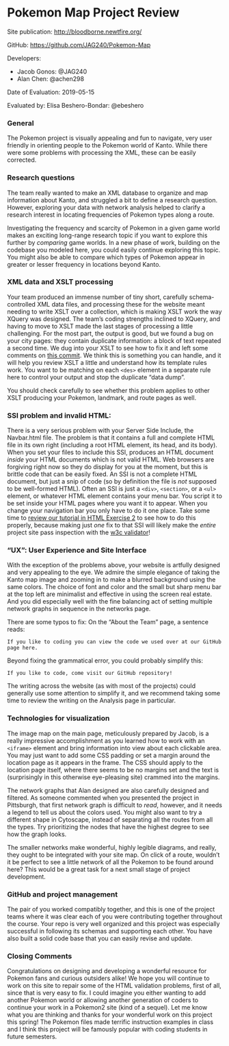 # Pokemon Map Project Review

Site publication: <http://bloodborne.newtfire.org/>

GitHub: <https://github.com/JAG240/Pokemon-Map>

Developers: 
* Jacob Gonos: @JAG240
* Alan Chen: @achen298

Date of Evaluation: 2019-05-15

Evaluated by: Elisa Beshero-Bondar: @ebeshero

### General  
The Pokemon project is visually appealing and fun to navigate, very user friendly in orienting people to the Pokemon world of Kanto. While there were some problems with processing the XML, these can be easily corrected. 

### Research questions
The team really wanted to make an XML database to organize and map information about Kanto, and struggled a bit to define a research question. However, exploring your data with network analysis helped to clarify a research interest in locating frequencies of Pokemon types along a route. 

Investigating the frequency and scarcity of Pokemon in a given game world makes an exciting long-range research topic if you want to explore this further by *comparing* game worlds. In a new phase of work, building on the codebase you modeled here, you could easily continue exploring this topic. You might also be able to compare which types of Pokemon appear in greater or lesser frequency in locations beyond Kanto. 

### XML data and XSLT processing
Your team produced an immense number of tiny short, carefully schema-controlled XML data files, and processing these for the website meant needing to write XSLT over a collection, which is making XSLT work the way XQuery was designed. The team’s coding strengths inclined to XQuery, and having to move to XSLT made the last stages of processing a little challenging. For the most part, the output is good, but we found a bug on your city pages: they contain duplicate information: a block of text repeated a second time. We dug into your XSLT to see how to fix it and left some comments on [this commit](https://github.com/JAG240/Pokemon-Map/commit/cb25de18d0e84a9740e2ccdc31d07d95e99bb3e4). We think this is something you can handle, and it will help you review XSLT a little and understand how its template rules work. You want to be matching on each `<des>` element in a separate rule here to control your output and stop the duplicate “data dump”.

You should check carefully to see whether this problem applies to other XSLT producing your Pokemon, landmark, and route pages as well. 

### SSI problem and invalid HTML:
There is a very serious problem with your Server Side Include, the Navbar.html file. The problem is that it contains a full and complete HTML file in its own right (including a root HTML element, its head, and its body). When you set your files to include this SSI, produces an HTML document *inside* your HTML documents which is not valid HTML. Web browsers are forgiving right now so they do display for you at the moment, but this is brittle code that can be easily fixed. An SSI is not a complete HTML document, but just a snip of code (so by definition the file is *not* supposed to be well-formed HTML). Often an SSI is just a `<div>`, `<section>`, or a `<ul>` element, or whatever HTML element contains your menu bar. You script it to be set inside your HTML pages where you want it to appear. When you change your navigation bar you only have to do it one place. Take some time to [review our tutorial in HTML Exercise 2](https://dh.newtfire.org/HTMLExercise2.html) to see how to do this properly, because making just *one* fix to that SSI will likely make the *entire* project site pass inspection with the [w3c validator](https://validator.w3.org/)! 

### “UX”: User Experience and Site Interface
With the exception of the problems above, your website is artfully designed and very appealing to the eye. We admire the simple elegance of taking the Kanto map image and zooming in to make a blurred background using the same colors. The choice of font and color and the small but sharp menu bar at the top left are minimalist and effective in using the screen real estate. And you did especially well with the fine balancing act of setting multiple network graphs in sequence in the networks page.  

There are some typos to fix: On the “About the Team” page, a sentence reads:
```
If you like to coding you can view the code we used over at our GitHub page here.
```
Beyond fixing the grammatical error, you could probably simplify this: 
```
If you like to code, come visit our GitHub repository!
```
The writing across the website (as with most of the projects) could generally use some attention to simplify it, and we recommend taking some time to review the writing on the Analysis page in particular. 

### Technologies for visualization 
The image map on the main page, meticulously prepared by Jacob, is a really impressive accomplishment as you learned how to work with an `<iframe>` element and bring information into view about each clickable area. You may just want to add some CSS padding or set a margin around the location page as it appears in the frame. The CSS should apply to the location page itself, where there seems to be no margins set and the text is (surprisingly in this otherwise eye-pleasing site) crammed into the margins.  

The network graphs that Alan designed are also carefully designed and filtered. As someone commented when you presented the project in Pittsburgh, that first network graph is difficult to *read*, however, and it needs a legend to tell us about the colors used. You might also want to try a different shape in Cytoscape, instead of separating all the routes from all the types.  Try prioritizing the nodes that have the highest degree to see how the graph looks. 

The smaller networks make wonderful, highly legible diagrams, and really, they ought to be integrated with your site map. On click of a route, wouldn’t it be perfect to see a little network of all the Pokemon to be found around here? This would be a great task for a next small stage of project development. 


### GitHub and project management
The pair of you worked compatibly together, and this is one of the project teams where it was clear each of you were contributing together throughout the course. Your repo is very well organized and this project was especially successful in following its schemas and supporting each other. You have also built a solid code base that you can easily revise and update. 

### Closing Comments
Congratulations on designing and developing a wonderful resource for Pokemon fans and curious outsiders alike! We hope you will continue to work on this site to repair some of the HTML validation problems, first of all, since that is very easy to fix. I could imagine you either wanting to add another Pokemon world or allowing another generation of coders to continue your work in a Pokemon2 site (kind of a sequel). Let me know what you are thinking and thanks for your wonderful work on this project this spring! The Pokemon files made terrific instruction examples in class and I think this project will be famously popular with coding students in future semesters. 
